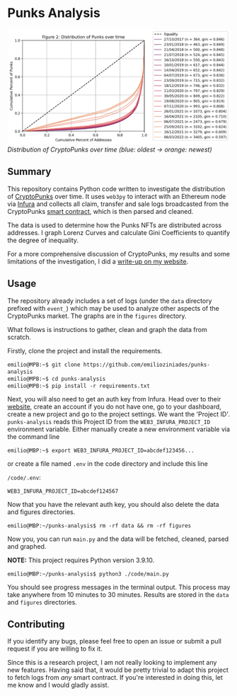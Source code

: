 # Punks Analysis

![Distribution of CryptoPunks over time](./figures/figure_2.png "Distribution of CryptoPunks over time")
_Distribution of CryptoPunks over time (blue: oldest -> orange: newest)_

## Summary

This repository contains Python code written to investigate the distribution of [CryptoPunks](https://www.larvalabs.com/cryptopunks) over time. It uses `web3py` to interact with an Ethereum node via [Infura](https://infura.io) and collects all claim, transfer and sale logs broadcasted from the CryptoPunks [smart contract](https://etherscan.io/address/0xb47e3cd837dDF8e4c57F05d70Ab865de6e193BBB), which is then parsed and cleaned.

The data is used to determine how the Punks NFTs are distributed across addresses. I graph Lorenz Curves and calculate Gini Coefficients to quantify the degree of inequality.

For a more comprehensive discussion of CryptoPunks, my results and some limitations of the investigation, I did a [write-up on my website](https://emilio.co.za/write/cryptopunks).

## Usage

The repository already includes a set of logs (under the `data` directory prefixed with `event_`) which may be used to analyze other aspects of the CryptoPunks market. The graphs are in the `figures` directory.

What follows is instructions to gather, clean and graph the data from scratch.

Firstly, clone the project and install the requirements.

```console
emilio@MPB:~$ git clone https://github.com/emilioziniades/punks-analysis
emilio@MPB:~$ cd punks-analysis
emilio@MPB:~$ pip install -r requirements.txt

```

Next, you will also need to get an auth key from Infura. Head over to their [website](https://infura.io), create an account if you do not have one, go to your dashboard, create a new project and go to the project settings. We want the 'Project ID'. `punks-analysis` reads this Project ID from the `WEB3_INFURA_PROJECT_ID` environment variable. Either manually create a new environment variable via the command line

```console
emilio@MBP:~$ export WEB3_INFURA_PROJECT_ID=abcdef123456...
```

or create a file named `.env` in the code directory and include this line

`/code/.env`:

```
WEB3_INFURA_PROJECT_ID=abcdef124567
```

Now that you have the relevant auth key, you should also delete the data and figures directories.

```console
emilio@MBP:~/punks-analysis$ rm -rf data && rm -rf figures
```

Now you, you can run `main.py` and the data will be fetched, cleaned, parsed and graphed.

**NOTE:** This project requires Python version 3.9.10.

```console
emilio@MBP:~/punks-analysis$ python3 ./code/main.py
```

You should see progress messages in the terminal output. This process may take anywhere from 10 minutes to 30 minutes. Results are stored in the `data` and `figures` directories.

## Contributing

If you identify any bugs, please feel free to open an issue or submit a pull request if you are willing to fix it.

Since this is a research project, I am not really looking to implement any new features. Having said that, it would be pretty trivial to adapt this project to fetch logs from _any_ smart contract. If you're interested in doing this, let me know and I would gladly assist.
